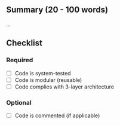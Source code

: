 ## Summary (20 - 100 words)
...

## Checklist
### Required
- [ ] Code is system-tested
- [ ] Code is modular (reusable)
- [ ] Code complies with 3-layer architecture
### Optional
- [ ] Code is commented (if applicable)
